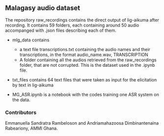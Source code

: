 ## Malagasy audio dataset

The repository raw_recordings contains the direct output of lig-aikuma after recording. It contains 59 folders, each containing around 50 audio accompanged with .json files describing each of them. 

- mlg_data contains 
	- a text file transcriptions.txt containing the audio names and their transcriptions, in the format 
		audio_name.wav, TRANSCRIPTION
	- A folder containing all the audios retrieved from the raw_recordings folder, that are not corrupted. This is the dataset used in the .ipynb file. 

- txt_files contains 64 text files that were taken as input for the elicitation by text in lig-aikuma

- MG_ASR.ipynb is a notebook with the codes training one ASR system on the data.


### Contributors 
Emmanuella Sandratra Rambeloson and Andriamahazoosa Dimbinantenaina Rabeariony, AMMI Ghana.
